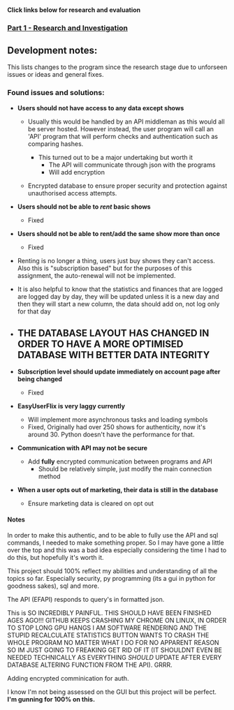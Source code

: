 #### Click links below for research and evaluation
### [Part 1 - Research and Investigation](https://github.com/ZProLegend007/Project-Data-Management-SQL/blob/main/Part1.md)

## Development notes:
This lists changes to the program since the research stage due to unforseen issues or ideas and general fixes.

### Found issues and solutions:
- **Users should not have access to any data except shows**
  - Usually this would be handled by an API middleman as this would all be server hosted. However instead, the user program will call an 'API' program that will perform checks and authentication such as comparing hashes.
    - This turned out to be a major undertaking but worth it
      - The API will communicate through json with the programs
      - Will add encryption 
      
  - Encrypted database to ensure proper security and protection against unauthorised access attempts.
 
- **Users should not be able to _rent_ basic shows**
  - Fixed
  
- **Users should not be able to rent/add the same show more than once**
  - Fixed
 
- Renting is no longer a thing, users just buy shows they can't access. Also this is "subscription based" but for the purposes of this assignment, the auto-renewal will not be implemented.
- It is also helpful to know that the statistics and finances that are logged are logged day by day, they will be updated unless it is a new day and then they will start a new column, the data should add on, not log only for that day

- **THE DATABASE LAYOUT HAS CHANGED IN ORDER TO HAVE A MORE OPTIMISED DATABASE WITH BETTER DATA INTEGRITY**
  - 
  
- **Subscription level should update immediately on account page after being changed**
  - Fixed
  
- **EasyUserFlix is very laggy currently**
  - Will implement more asynchronous tasks and loading symbols
  - Fixed, Originally had over 250 shows for authenticity, now it's around 30. Python doesn't have the performance for that.
 
- **Communication with API may not be secure**
  - Add **fully** encrypted communication between programs and API
    - Should be relatively simple, just modify the main connection method

- **When a user opts out of marketing, their data is still in the database**
  - Ensure marketing data is cleared on opt out
 
#### Notes

In order to make this authentic, and to be able to fully use the API and sql commands, I needed to make something proper. So I may have gone a little over the top and this was a bad idea especially considering the time I had to do this, but hopefully it's worth it. 

This project should 100% reflect my abilities and understanding of all the topics so far. Especially security, py programming (its a gui in python for goodness sakes), sql and more.

The API (EFAPI) responds to query's in formatted json.

This is SO INCREDIBLY PAINFUL. THIS SHOULD HAVE BEEN FINISHED AGES AGO!!! GITHUB KEEPS CRASHING MY CHROME ON LINUX, IN ORDER TO STOP LONG GPU HANGS I AM SOFTWARE RENDERING AND THE STUPID RECALCULATE STATISTICS BUTTON WANTS TO CRASH THE WHOLE PROGRAM NO MATTER WHAT I DO FOR NO APPARENT REASON SO IM JUST GOING TO FREAKING GET RID OF IT (IT SHOULDNT EVEN BE NEEDED TECHNICALLY AS EVERYTHING _SHOULD_ UPDATE AFTER EVERY DATABASE ALTERING FUNCTION FROM THE API). GRRR.

Adding encrypted comminication for auth.

I know I'm not being assessed on the GUI but this project will be perfect. **I'm gunning for 100% on this.** 
